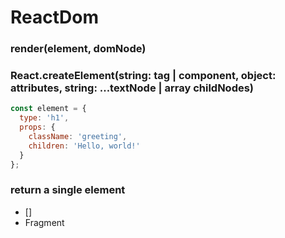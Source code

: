 # ReactDom
### render(element, domNode)

### React.createElement(string: tag | component, object: attributes, string: ...textNode | array childNodes)

```js
const element = {
  type: 'h1',
  props: {
    className: 'greeting',
    children: 'Hello, world!'
  }
};
```

### return a single element
- []
- Fragment
